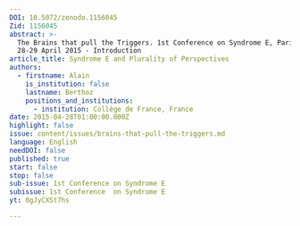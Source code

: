 ```yaml
---
DOI: 10.5072/zenodo.1156045
Zid: 1156045
abstract: >-
  The Brains that pull the Triggers. 1st Conference on Syndrome E, Paris IAS,
  28-29 April 2015 - Introduction
article_title: Syndrome E and Plurality of Perspectives
authors:
  - firstname: Alain
    is_institution: false
    lastname: Berthoz
    positions_and_institutions:
      - institution: Collège de France, France
date: 2015-04-28T01:00:00.000Z
highlight: false
issue: content/issues/brains-that-pull-the-triggers.md
language: English
needDOI: false
published: true
start: false
stop: false
sub-issue: 1st Conference on Syndrome E
subissue: 1st Conference  on Syndrome E
yt: 0gJyCXSt7hs

---
```


<Youtube yt="0gJyCXSt7hs" caption="Syndrome E and Plurality of Perspectives" start="false" stop="false"></Youtube>